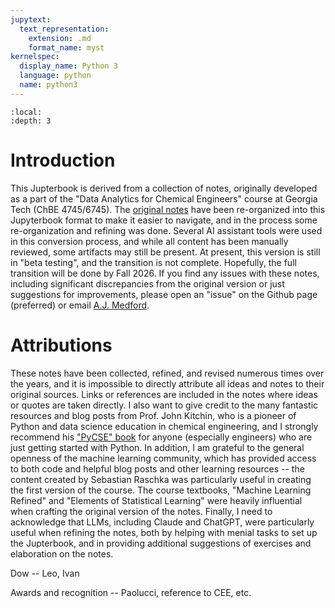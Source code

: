 ```yaml
---
jupytext:
  text_representation:
    extension: .md
    format_name: myst
kernelspec:
  display_name: Python 3
  language: python
  name: python3
---
```


```{contents}
:local:
:depth: 3
```

# Introduction

This Jupterbook is derived from a collection of notes, originally developed as a part of the "Data Analytics for Chemical Engineers" course at Georgia Tech (ChBE 4745/6745). The [original notes](https://github.com/medford-group/data_analytics_ChE) have been re-organized into this Jupyterbook format to make it easier to navigate, and in the process some re-organization and refining was done. Several AI assistant tools were used in this conversion process, and while all content has been manually reviewed, some artifacts may still be present. At present, this version is still in "beta testing", and the transition is not complete. Hopefully, the full transition will be done by Fall 2026. If you find any issues with these notes, including significant discrepancies from the original version or just suggestions for improvements, please open an "issue" on the Github page (preferred) or email [A.J. Medford](mailto:ajm@gatech.edu).

# Attributions

These notes have been collected, refined, and revised numerous times over the years, and it is impossible to directly attribute all ideas and notes to their original sources. Links or references are included in the notes where ideas or quotes are taken directly. I also want to give credit to the many fantastic resources and blog posts from Prof. John Kitchin, who is a pioneer of Python and data science education in chemical engineering, and I strongly recommend his ["PyCSE" book](https://kitchingroup.cheme.cmu.edu/pycse/book/intro.html#) for anyone (especially engineers) who are just getting started with Python. In addition, I am grateful to the general openness of the machine learning community, which has provided access to both code and helpful blog posts and other learning resources -- the content created by Sebastian Raschka was particularly useful in creating the first version of the course. The course textbooks, "Machine Learning Refined" and "Elements of Statistical Learning" were heavily influential when crafting the original version of the notes. Finally, I need to acknowledge that LLMs, including Claude and ChatGPT, were particularly useful when refining the notes, both by helping with menial tasks to set up the Jupterbook, and in providing additional suggestions of exercises and elaboration on the notes.

Dow -- Leo, Ivan

Awards and recognition -- Paolucci, reference to CEE, etc.


